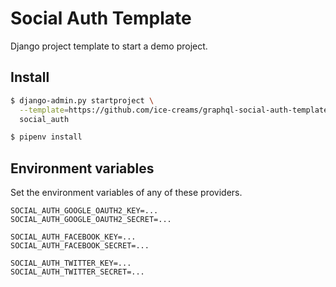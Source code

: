 # Social Auth Template

Django project template to start a demo project.

## Install

```sh
$ django-admin.py startproject \
  --template=https://github.com/ice-creams/graphql-social-auth-template/archive/master.zip \
  social_auth

$ pipenv install
```

## Environment variables

Set the environment variables of any of these providers.

```
SOCIAL_AUTH_GOOGLE_OAUTH2_KEY=...
SOCIAL_AUTH_GOOGLE_OAUTH2_SECRET=...

SOCIAL_AUTH_FACEBOOK_KEY=...
SOCIAL_AUTH_FACEBOOK_SECRET=...

SOCIAL_AUTH_TWITTER_KEY=...
SOCIAL_AUTH_TWITTER_SECRET=...
```
